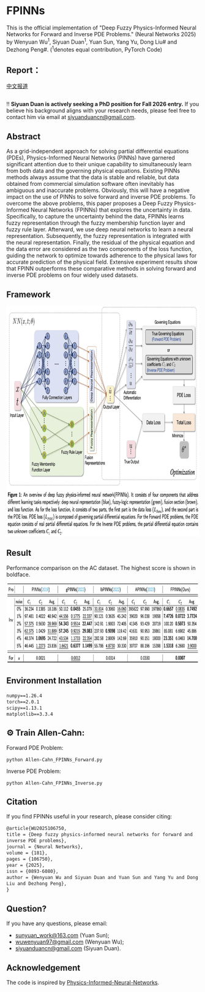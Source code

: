# FPINNs

This is the official implementation of "Deep Fuzzy Physics-Informed Neural Networks for Forward and Inverse PDE Problems."
 (Neural Networks 2025) by Wenyuan Wu<sup>1</sup>, Siyuan Duan<sup>1</sup>, Yuan Sun, Yang Yu, Dong Liu# and Dezhong Peng#. (<sup>1</sup>denotes equal contribution, PyTorch Code)

## Report：

[中文报道](https://mp.weixin.qq.com/s/J_UTQvRlSGxl9VH4ctk2Og)

##
:bangbang: **Siyuan Duan is actively seeking a PhD position for Fall 2026 entry.** If you believe his background aligns with your research needs, please feel free to contact him via email at siyuanduancn@gmail.com.

## Abstract
As a grid-independent approach for solving partial differential equations (PDEs), Physics-Informed Neural Networks (PINNs) have garnered significant attention due to their unique capability to simultaneously learn from both data and the governing physical equations. Existing PINNs methods always assume that the data is stable and reliable, but data obtained from commercial simulation software often inevitably has ambiguous and inaccurate problems. Obviously, this will have a negative impact on the use of PINNs to solve forward and inverse PDE problems. To overcome the above problems, this paper proposes a Deep Fuzzy Physics-Informed Neural Networks (FPINNs) that explores the uncertainty in data. Specifically, to capture the uncertainty behind the data, FPINNs learns fuzzy representation through the fuzzy membership function layer and fuzzy rule layer. Afterward, we use deep neural networks to learn a neural representation. Subsequently, the fuzzy representation is integrated with the neural representation. Finally, the residual of the physical equation and the data error are considered as the two components of the loss function, guiding the network to optimize towards adherence to the physical laws for accurate prediction of the physical field. Extensive experiment results show that FPINN outperforms these comparative methods in solving forward and inverse PDE problems on four widely used datasets.
## Framework
<p align="center">
<img src="https://github.com/siyuancncd/FPINNs/blob/main/FPINN.png" width="850" height="600">
</p>

## Result
Performance comparison on the AC dataset. The highest score is shown in boldface.
<p align="center">
<img src="https://github.com/siyuancncd/FPINNs/blob/main/AC_results.png" width="850" height="210">
</p>

## Environment Installation
```
numpy==1.26.4
torch==2.0.1
scipy==1.13.1
matplotlib==3.3.4
```
## ⚙️ Train Allen-Cahn:

Forward PDE Problem:
```
python Allen-Cahn_FPINNs_Forward.py
```
Inverse PDE Problem:
```
python Allen-Cahn_FPINNs_Inverse.py
```

## Citation
If you find FPINNs useful in your research, please consider citing:
```
@article{WU2025106750,
title = {Deep fuzzy physics-informed neural networks for forward and inverse PDE problems},
journal = {Neural Networks},
volume = {181},
pages = {106750},
year = {2025},
issn = {0893-6080},
author = {Wenyuan Wu and Siyuan Duan and Yuan Sun and Yang Yu and Dong Liu and Dezhong Peng},
}
```
## Question?
If you have any questions, please email:
* sunyuan_work@163.com (Yuan Sun);
* wuwenyuan97@gmail.com (Wenyuan Wu);
* siyuanduancn@gmail.com (Siyuan Duan).

## Acknowledgement
The code is inspired by [Physics-Informed-Neural-Networks](https://github.com/omniscientoctopus/Physics-Informed-Neural-Networks).
